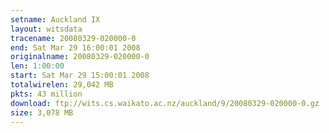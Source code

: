 ```yaml
---
setname: Auckland IX
layout: witsdata
tracename: 20080329-020000-0
end: Sat Mar 29 16:00:01 2008
originalname: 20080329-020000-0
len: 1:00:00
start: Sat Mar 29 15:00:01 2008
totalwirelen: 29,042 MB
pkts: 43 million
download: ftp://wits.cs.waikato.ac.nz/auckland/9/20080329-020000-0.gz
size: 3,078 MB
---
```

